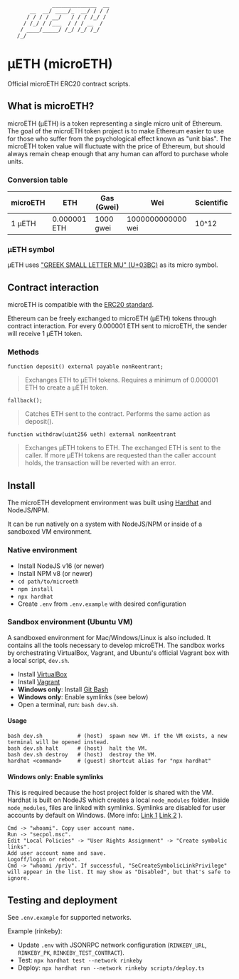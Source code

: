 ```
              ______________  __
       __  __/ ____/_  __/ / / /
      / / / / __/   / / / /_/ / 
     / /_/ / /___  / / / __  /  
    / ____/_____/ /_/ /_/ /_/   
   /_/                          

```

# μETH (microETH)

Official microETH ERC20 contract scripts.

## What is microETH?

microETH (μETH) is a token representing a single micro unit of Ethereum. The goal of the microETH token project is to make Ethereum easier to use for those who suffer from the psychological effect known as "unit bias". The microETH token value will fluctuate with the price of Ethereum, but should always remain cheap enough that any human can afford to purchase whole units.

### Conversion table

| microETH      | ETH           | Gas (Gwei)        | Wei               | Scientific    |
| ------------- | ------------- | -------------     | -------------     | ------------- |
| 1 μETH        | 0.000001 ETH  | 1000 gwei         | 1000000000000 wei | 10^12         |

### μETH symbol

μETH uses ["GREEK SMALL LETTER MU" (U+03BC)](https://en.wikipedia.org/wiki/Mu_(letter)#Character_encodings) as its micro symbol.

## Contract interaction

microETH is compatible with the [ERC20 standard](https://ethereum.org/en/developers/docs/standards/tokens/erc-20/).

Ethereum can be freely exchanged to microETH (μETH) tokens through contract interaction. For every 0.000001 ETH sent to microETH, the sender will receive 1 μETH token.

### Methods

```
function deposit() external payable nonReentrant;
```
> Exchanges ETH to μETH tokens. Requires a minimum of 0.000001 ETH to create a μETH token.


```
fallback();
```
> Catches ETH sent to the contract. Performs the same action as deposit().

```
function withdraw(uint256 ueth) external nonReentrant
```
> Exchanges μETH tokens to ETH. The exchanged ETH is sent to the caller. If more μETH tokens are requested than the caller account holds, the transaction will be reverted with an error.

## Install

The microETH development environment was built using [Hardhat](https://hardhat.org/) and NodeJS/NPM.

It can be run natively on a system with NodeJS/NPM or inside of a sandboxed VM environment.

### Native environment

* Install NodeJS v16 (or newer)
* Install NPM v8 (or newer)
* `cd path/to/microeth`
* `npm install`
* `npx hardhat`
* Create `.env` from `.env.example` with desired configuration

### Sandbox environment (Ubuntu VM)

A sandboxed environment for Mac/Windows/Linux is also included. It contains all the tools necessary to develop microETH. The sandbox works by orchestrating VirtualBox, Vagrant, and Ubuntu's official Vagrant box with a local script, `dev.sh`.

* Install [VirtualBox](https://www.virtualbox.org/wiki/Downloads)
* Install [Vagrant](https://www.vagrantup.com/downloads)
* **Windows only**: Install [Git Bash](https://gitforwindows.org/)
* **Windows only**: Enable symlinks (see below)
* Open a terminal, run: `bash dev.sh`.

#### Usage

```
bash dev.sh           # (host)  spawn new VM. if the VM exists, a new terminal will be opened instead.
bash dev.sh halt      # (host)  halt the VM.
bash dev.sh destroy   # (host)  destroy the VM.
hardhat <command>     # (guest) shortcut alias for "npx hardhat"
```

#### Windows only: Enable symlinks

This is required because the host project folder is shared with the VM. Hardhat is built on NodeJS which creates a local `node_modules` folder. Inside `node_modules`, files are linked with symlinks. Symlinks are disabled for user accounts by default on Windows. (More info: [Link 1](https://www.speich.net/articles/en/2018/12/24/virtualbox-6-how-to-enable-symlinks-in-a-linux-guest-os/) [Link 2](https://github.com/npm/npm/issues/992#issuecomment-289935776) ).

```
Cmd -> "whoami". Copy user account name.
Run -> "secpol.msc".
Edit "Local Policies" -> "User Rights Assignment" -> "Create symbolic links".
Add user account name and save.
Logoff/login or reboot.
Cmd -> "whoami /priv". If successful, "SeCreateSymbolicLinkPrivilege" will appear in the list. It may show as "Disabled", but that's safe to ignore.
```

## Testing and deployment

See `.env.example` for supported networks.

Example (rinkeby):

* Update `.env` with JSONRPC network configuration (`RINKEBY_URL`, `RINKEBY_PK`, `RINKEBY_TEST_CONTRACT`).
* Test: `npx hardhat test --network rinkeby`
* Deploy: `npx hardhat run --network rinkeby scripts/deploy.ts`
